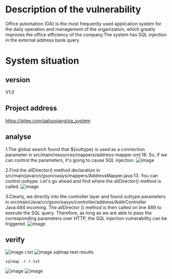 # Description of the vulnerability
Office automation (OA) is the most frequently used application system for the daily operation and management of the organization, which greatly improves the office efficiency of the company.The system has SQL injection in the external address book query
# System situation
## version
V1.0
## Project address
https://gitee.com/aaluoxiang/oa_system

## analyse
1.The global search found that ${outtype} is used as a connection parameter in src/main/resources/mappers/address-mapper.xml:18.  So, if we can control the parameters, it's going to cause SQL injection.
![image](https://github.com/user-attachments/assets/e5020c41-7195-4f32-9a69-aad1cd9e5157)

2.Find the allDirector() method declaration in src/main/java/cn/gson/oasys/mappers/AddressMapper.java:13.  You can control outtype.  Let's go ahead and find where the allDirector() method is called.
![image](https://github.com/user-attachments/assets/46bc3b05-ca2d-4030-9fc4-8c21d9146343)

3.Clearly, we directly into the controller layer and found outtype parameters in src/main/Java/cn/gson/oasys/controller/address/AddrController Java:484 incoming. The allDirector () method is then called on line 489 to execute the SQL query. Therefore, as long as we are able to pass the corresponding parameters over HTTP, the SQL injection vulnerability can be triggered.
![image](https://github.com/user-attachments/assets/9285b932-7023-4ae2-bd34-3f5836f4c42b)


## verify
![image](https://github.com/user-attachments/assets/2bbb46f8-c007-46a2-9ecd-60d841f9394d)
r.txt
![image](https://github.com/user-attachments/assets/19abe2ec-d18a-402f-8897-cabe3a849be2)
sqlmap test results

```
sqlmap -r r.txt
```
![image](https://github.com/user-attachments/assets/66d8c630-fe29-48b3-b9f6-3823c35c21d7)
![image](https://github.com/user-attachments/assets/073a41cf-6abe-4866-82b9-e368e9be5eeb)





